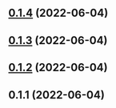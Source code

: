 ## [0.1.4](https://github.com/tyn1998/workflows-for-hypercrx/compare/v0.1.3...v0.1.4) (2022-06-04)



## [0.1.3](https://github.com/tyn1998/workflows-for-hypercrx/compare/v0.1.2...v0.1.3) (2022-06-04)



## [0.1.2](https://github.com/tyn1998/workflows-for-hypercrx/compare/v0.1.1...v0.1.2) (2022-06-04)



## 0.1.1 (2022-06-04)



